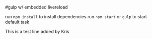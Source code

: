 #gulp w/ embedded livereload

run `npm install` to install dependencies
run `npm start` or `gulp` to start default task

This is a test line added by Kris
